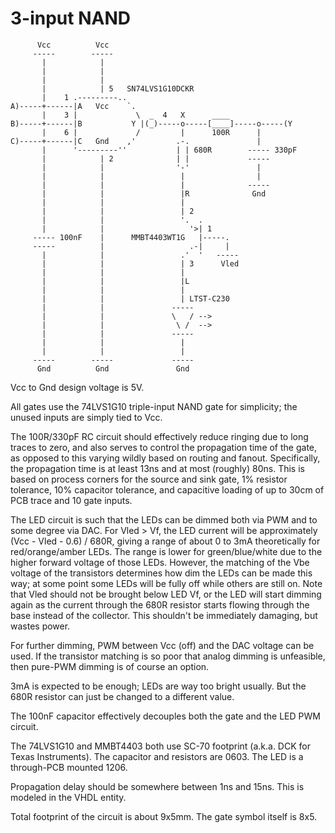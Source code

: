 3-input NAND
============

```
      Vcc          Vcc
     -----        -----
       |            |
       |            |
       |            |
       |            | 5   SN74LVS1G10DCKR
       |    1 .---------..
A)-----+------|A   Vcc    `.
       |    3 |             \  _  4   X      ____
B)-----+------|B           Y |(_)-----o-----[____]-----o-----(Y
       |    6 |             /         |      100R      |
C)-----+------|C   Gnd    ,'         .-.               |
       |      '---------''           | | 680R        ----- 330pF
       |            | 2              | |             -----
       |            |                '-'               |
       |            |                 |                |
       |            |                 |              -----
       |            |                 |R              Gnd
       |            |                 |
       |            |                 | 2
       |            |                 '.  .
       |            |                   '>| 1
     ----- 100nF    |      MMBT4403WT1G   |-----.
     -----          |                   .-|     |
       |            |                 .'  '   -----
       |            |                 | 3      Vled
       |            |                 |
       |            |                 |L
       |            |                 |
       |            |                 | LTST-C230
       |            |               -----
       |            |               \   / -->
       |            |                \ /  -->
       |            |               -----
       |            |                 |
       |            |                 |
     -----        -----             -----
      Gnd          Gnd               Gnd
```

Vcc to Gnd design voltage is 5V.

All gates use the 74LVS1G10 triple-input NAND gate for simplicity; the unused
inputs are simply tied to Vcc.

The 100R/330pF RC circuit should effectively reduce ringing due to long traces
to zero, and also serves to control the propagation time of the gate, as
opposed to this varying wildly based on routing and fanout. Specifically, the
propagation time is at least 13ns and at most (roughly) 80ns. This is based on
process corners for the source and sink gate, 1% resistor tolerance, 10%
capacitor tolerance, and capacitive loading of up to 30cm of PCB trace and 10
gate inputs.

The LED circuit is such that the LEDs can be dimmed both via PWM and to some
degree via DAC. For Vled > Vf, the LED current will be approximately
(Vcc - Vled - 0.6) / 680R, giving a range of about 0 to 3mA theoretically for
red/orange/amber LEDs. The range is lower for green/blue/white due to the
higher forward voltage of those LEDs. However, the matching of the Vbe voltage
of the transistors determines how dim the LEDs can be made this way; at some
point some LEDs will be fully off while others are still on. Note that Vled
should not be brought below LED Vf, or the LED will start dimming again as the
current through the 680R resistor starts flowing through the base instead of
the collector. This shouldn't be immediately damaging, but wastes power.

For further dimming, PWM between Vcc (off) and the DAC voltage can be used.
If the transistor matching is so poor that analog dimming is unfeasible, then
pure-PWM dimming is of course an option.

3mA is expected to be enough; LEDs are way too bright usually. But the 680R
resistor can just be changed to a different value.

The 100nF capacitor effectively decouples both the gate and the LED PWM
circuit.

The 74LVS1G10 and MMBT4403 both use SC-70 footprint (a.k.a. DCK for Texas
Instruments). The capacitor and resistors are 0603. The LED is a through-PCB
mounted 1206.

Propagation delay should be somewhere between 1ns and 15ns. This is modeled in
the VHDL entity.

Total footprint of the circuit is about 9x5mm. The gate symbol itself is 8x5.
